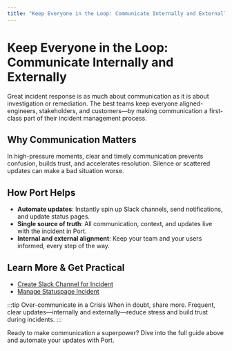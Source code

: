 ```yaml
---
title: "Keep Everyone in the Loop: Communicate Internally and Externally"
---
```


# Keep Everyone in the Loop: Communicate Internally and Externally

Great incident response is as much about communication as it is about investigation or remediation. The best teams keep everyone aligned-engineers, stakeholders, and customers—by making communication a first-class part of their incident management process.

## Why Communication Matters

In high-pressure moments, clear and timely communication prevents confusion, builds trust, and accelerates resolution. Silence or scattered updates can make a bad situation worse.

## How Port Helps

- **Automate updates**: Instantly spin up Slack channels, send notifications, and update status pages.
- **Single source of truth**: All communication, context, and updates live with the incident in Port.
- **Internal and external alignment**: Keep your team and your users informed, every step of the way.

## Learn More & Get Practical

- [Create Slack Channel for Incident](https://docs.port.io/guides/all/create-slack-channel-for-reported-incident)
- [Manage Statuspage Incident](https://docs.port.io/guides/all/manage-statuspage-incident)

:::tip Over-communicate in a Crisis
When in doubt, share more. Frequent, clear updates—internally and externally—reduce stress and build trust during incidents.
:::

Ready to make communication a superpower? Dive into the full guide above and automate your updates with Port.